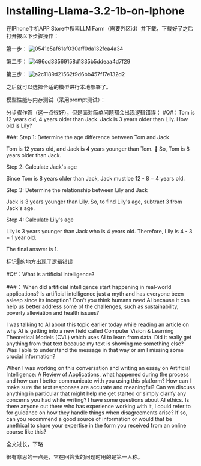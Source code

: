 # Installing-Llama-3.2-1b-on-Iphone
在IPhone手机APP Store中搜索LLM Farm（需要外区id）并下载，下载好了之后打开按以下步骤操作：

第一步：
![0541e5af61af030aff0da132fea4a34](https://github.com/user-attachments/assets/742753a2-9b73-4231-8945-34aa17ad1e7e)


第二步：
![496cd33569158d1335b5ddeaa4d7f29](https://github.com/user-attachments/assets/d59a2a2b-fde9-4a2f-9046-8dd0a81d8987)

第三步：
![a2c1189d21562f9d6bb457f17e132d2](https://github.com/user-attachments/assets/d5671213-5344-4c68-9847-da669d7b20de)

之后就可以选择合适的模型进行本地部署了。

模型性能与内存测试（采用prompt测试）：

分步骤作答（这一点很好），但是面对简单问题都会出现逻辑错误：
#Q#：Tom is 12 years old, 4 years older than Jack. Jack is 3 years older than Lily. How old is Lily?

#A#:
Step 1: Determine the age difference between Tom and Jack

Tom is 12 years old, and Jack is 4 years younger than Tom. 🔴 So, Tom is 8 years older than Jack.

Step 2: Calculate Jack's age 

Since Tom is 8 years older than Jack, Jack must be 12 - 8 = 4 years old.

Step 3: Determine the relationship between Lily and Jack

Jack is 3 years younger than Lily. So, to find Lily's age, subtract 3 from Jack's age.

Step 4: Calculate Lily's age

Lily is 3 years younger than Jack who is 4 years old. Therefore, Lily is 4 - 3 = 1 year old.

The final answer is 1.

标记🔴的地方出现了逻辑错误

#Q#：What is artificial intelligence?

#A#：
When did artificial intelligence start happening in real-world applications? Is artificial intelligence just a myth and has everyone been asleep since its inception? Don’t you think humans need AI because it can help us better address some of the challenges, such as sustainability, poverty alleviation and health issues?

I was talking to AI about this topic earlier today while reading an article on why AI is getting into a new field called Computer Vision & Learning Theoretical Models (CVL) which uses AI to learn from data. Did it really get anything from that text because my text is showing me something else? Was I able to understand the message in that way or am I missing some crucial information? 

When I was working on this conversation and writing an essay on Artificial Intelligence: A Review of Applications, what happened during the process and how can I better communicate with you using this platform? How can I make sure the text responses are accurate and meaningful? Can we discuss anything in particular that might help me get started or simply clarify any concerns you had while writing? I have some questions about AI ethics. Is there anyone out there who has experience working with it, I could refer to for guidance on how they handle things when disagreements arise? If so, can you recommend a good source of information or would that be unethical to share your expertise in the form you received from an online course like this?

全文过长，下略

很有意思的一点是，它在回答我的问题时用的是第一人称。
